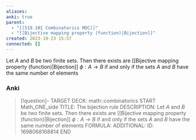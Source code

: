 ```yaml
---
aliases: 
anki: true
parent:
  - "[[519.101 Combinatorics MOC]]"
  - "[[Bijective mapping property (function)|Bijection]]"
created: 2023-10-23 15:57
connected: []
---
```

Let $A$ and $B$ be two finite sets. 
Then there exists are [[Bijective mapping property (function)|Bijection]] $\phi: A \rightarrow B$ if and only if the sets $A$ and $B$ have the same number of elements

### Anki
> [!question]-
TARGET DECK: math::combinatorics
START
Math_ONE_side
TITLE: The bijection rule
DESCRIPTION: Let $A$ and $B$ be two finite sets. 
Then there exists are [[Bijective mapping property (function)|Bijection]] $\phi: A \rightarrow B$ if and only if the sets $A$ and $B$ have the same number of elements
FORMULA: 
ADDITIONAL:
ID: 1698068168814
END







